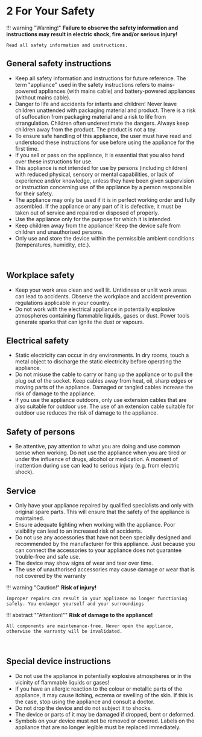 # 2 For Your Safety
!!! warning "Warning!"
 	**Failure to observe the safety information and instructions may result in electric shock, fire and/or serious injury!**

    Read all safety information and instructions.

## General safety instructions
* Keep all safety information and instructions for future reference. The term "appliance" used in the safety instructions refers to mains-powered appliances (with mains cable) and battery-powered appliances (without mains cable).
* Danger to life and accidents for infants and children! Never leave children unattended with packaging material and product. There is a risk of suffocation from packaging material and a risk to life from strangulation. Children often underestimate the dangers. Always keep children away from the product. The product is not a toy.
* To ensure safe handling of this appliance, the user must have read and understood these instructions for use before using the appliance for the first time. 
* If you sell or pass on the appliance, it is essential that you also hand over these instructions for use.
* This appliance is not intended for use by persons (including children) with reduced physical, sensory or mental capabilities, or lack of experience and/or knowledge, unless they have been given supervision or instruction concerning use of the appliance by a person responsible for their safety.
* The appliance may only be used if it is in perfect working order and fully assembled. If the appliance or any part of it is defective, it must be taken out of service and repaired or disposed of properly. 
* Use the appliance only for the purpose for which it is intended.
* Keep children away from the appliance! Keep the device safe from children and unauthorised persons.
* Only use and store the device within the permissible ambient conditions (temperatures, humidity, etc.).

 
## Workplace safety
* Keep your work area clean and well lit. Untidiness or unlit work areas can lead to accidents. Observe the workplace and accident prevention regulations applicable in your country. 
* Do not work with the electrical appliance in potentially explosive atmospheres containing flammable liquids, gases or dust. Power tools generate sparks that can ignite the dust or vapours.

## Electrical safety
* Static electricity can occur in dry environments. In dry rooms, touch a metal object to discharge the static electricity before operating the appliance.
* Do not misuse the cable to carry or hang up the appliance or to pull the plug out of the socket. Keep cables away from heat, oil, sharp edges or moving parts of the appliance. Damaged or tangled cables increase the risk of damage to the appliance.
* If you use the appliance outdoors, only use extension cables that are also suitable for outdoor use. The use of an extension cable suitable for outdoor use reduces the risk of damage to the appliance.


## Safety of persons
* Be attentive, pay attention to what you are doing and use common sense when working. Do not use the appliance when you are tired or under the influence of drugs, alcohol or medication. A moment of inattention during use can lead to serious injury (e.g. from electric shock).

## Service
* Only have your appliance repaired by qualified specialists and only with original spare parts. This will ensure that the safety of the appliance is maintained.
* Ensure adequate lighting when working with the appliance. Poor visibility can lead to an increased risk of accidents.
* Do not use any accessories that have not been specially designed and recommended by the manufacturer for this appliance. Just because you can connect the accessories to your appliance does not guarantee trouble-free and safe use.
* The device may show signs of wear and tear over time.
* The use of unauthorised accessories may cause damage or wear that is not covered by the warranty


 	 
!!! warning "Caution!"
 	**Risk of injury!**
    
    Improper repairs can result in your appliance no longer functioning safely. You endanger yourself and your surroundings

!!! abstract ""Attention!""
	**Risk of damage to the appliance!**
    
    All components are maintenance-free. Never open the appliance, otherwise the warranty will be invalidated.
 
## Special device instructions
* Do not use the appliance in potentially explosive atmospheres or in the vicinity of flammable liquids or gases!
* If you have an allergic reaction to the colour or metallic parts of the appliance, it may cause itching, eczema or swelling of the skin. If this is the case, stop using the appliance and consult a doctor.
* Do not drop the device and do not subject it to shocks.
* The device or parts of it may be damaged if dropped, bent or deformed.
* Symbols on your device must not be removed or covered. Labels on the appliance that are no longer legible must be replaced immediately. 




